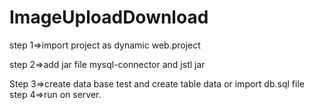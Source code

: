 # ImageUploadDownload
step 1=>import project as dynamic web.project

step 2=>add jar file mysql-connector and jstl jar

Step 3=>create data base test and create table data
		or import db.sql file 
step 4=>run on server.		
		